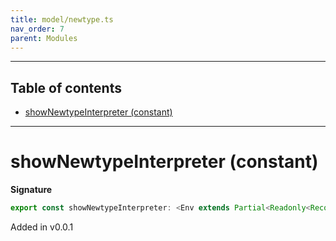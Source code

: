```yaml
---
title: model/newtype.ts
nav_order: 7
parent: Modules
---
```


---

<h2 class="text-delta">Table of contents</h2>

- [showNewtypeInterpreter (constant)](#shownewtypeinterpreter-constant)

---

# showNewtypeInterpreter (constant)

**Signature**

```ts
export const showNewtypeInterpreter: <Env extends Partial<Readonly<Record<"ShowURI", any>>>>() => ModelAlgebraNewtype<"ShowURI", Env> = ...
```

Added in v0.0.1
